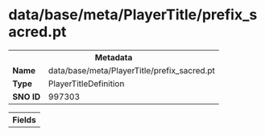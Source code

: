 <h1>data/base/meta/PlayerTitle/prefix_sacred.pt</h1><table><tr><th colspan="100%">Metadata</th></tr><tr><td><b>Name</b></td><td>data/base/meta/PlayerTitle/prefix_sacred.pt</td></tr><tr><td><b>Type</b></td><td>PlayerTitleDefinition</td></tr><tr><td><b>SNO ID</b></td><td>997303</td></tr></table>

<table><tr><th colspan="100%">Fields</th></tr></table>

